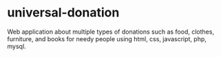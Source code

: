 # universal-donation
Web application about multiple types of donations such as food, clothes, furniture, and books for needy  people using html, css, javascript, php, mysql.
